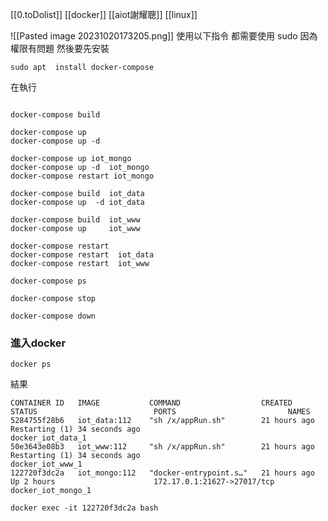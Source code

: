 [[0.toDolist]]
[[docker]]
[[aiot謝耀聰]]
[[linux]]

![[Pasted image 20231020173205.png]]
使用以下指令 都需要使用 sudo 因為權限有問題
然後要先安裝
```linux
sudo apt  install docker-compose
```
在執行
```linux
	
docker-compose build  

docker-compose up
docker-compose up -d 

docker-compose up iot_mongo
docker-compose up -d  iot_mongo
docker-compose restart iot_mongo

docker-compose build  iot_data
docker-compose up  -d iot_data

docker-compose build  iot_www
docker-compose up     iot_www

docker-compose restart 
docker-compose restart  iot_data
docker-compose restart  iot_www

docker-compose ps

docker-compose stop

docker-compose down

```

### 進入docker
```cli
docker ps
```
結果
```
CONTAINER ID   IMAGE           COMMAND                  CREATED        STATUS                          PORTS                         NAMES
5284755f28b6   iot_data:112    "sh /x/appRun.sh"        21 hours ago   Restarting (1) 34 seconds ago                                 docker_iot_data_1
50e3643e08b3   iot_www:112     "sh /x/appRun.sh"        21 hours ago   Restarting (1) 34 seconds ago                                 docker_iot_www_1
122720f3dc2a   iot_mongo:112   "docker-entrypoint.s…"   21 hours ago   Up 2 hours                      172.17.0.1:21627->27017/tcp   docker_iot_mongo_1
```

```cli
docker exec -it 122720f3dc2a bash
```

